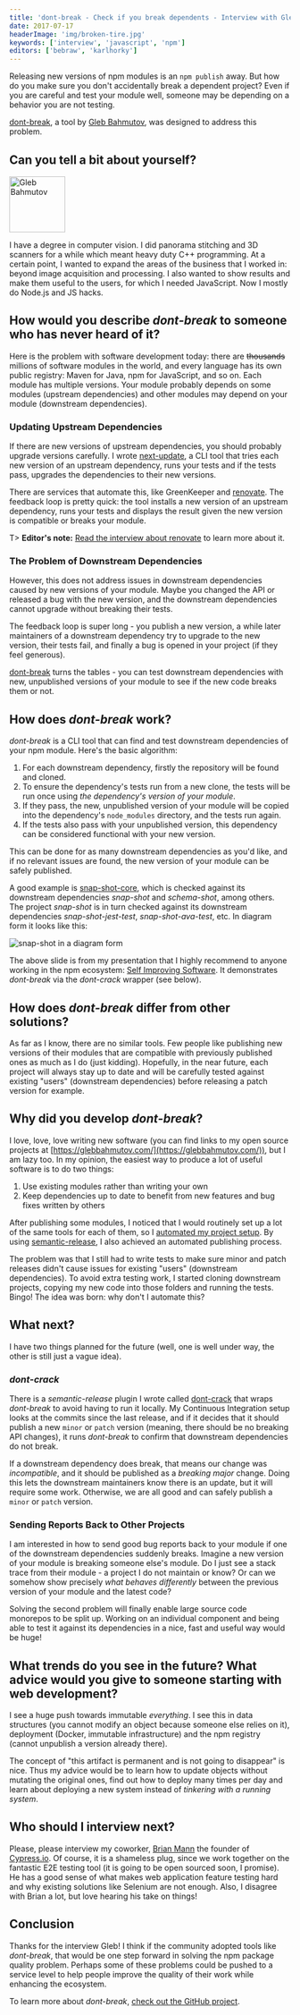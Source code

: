 ```yaml
---
title: 'dont-break - Check if you break dependents - Interview with Gleb Bahmutov'
date: 2017-07-17
headerImage: 'img/broken-tire.jpg'
keywords: ['interview', 'javascript', 'npm']
editors: ['bebraw', 'karlhorky']
---
```


Releasing new versions of npm modules is an `npm publish` away. But how do you make sure you don't accidentally break a dependent project? Even if you are careful and test your module well, someone may be depending on a behavior you are not testing.

[dont-break](https://www.npmjs.com/package/dont-break), a tool by [Gleb Bahmutov](https://twitter.com/bahmutov), was designed to address this problem.

## Can you tell a bit about yourself?

<p>
<span class="author">
  <img src="https://www.gravatar.com/avatar/4ca757a644d8fa2518f6308c6dfe6b24?s=200" alt="Gleb Bahmutov" class="author" width="100" height="100" />
</span>

I have a degree in computer vision. I did panorama stitching and 3D scanners for a while which meant heavy duty C++ programming. At a certain point, I wanted to expand the areas of the business that I worked in: beyond image acquisition and processing. I also wanted to show results and make them useful to the users, for which I needed JavaScript. Now I mostly do Node.js and JS hacks.
</p>

## How would you describe *dont-break* to someone who has never heard of it?

Here is the problem with software development today: there are ~~thousands~~ millions of software modules in the world, and every language has its own public registry: Maven for Java, npm for JavaScript, and so on. Each module has multiple versions. Your module probably depends on some modules (upstream dependencies) and other modules may depend on your module (downstream dependencies).

### Updating Upstream Dependencies

If there are new versions of upstream dependencies, you should probably upgrade versions carefully. I wrote [next-update](https://github.com/bahmutov/next-update), a CLI tool that tries each new version of an upstream dependency, runs your tests and if the tests pass, upgrades the dependencies to their new versions.

There are services that automate this, like GreenKeeper and [renovate](https://www.npmjs.com/package/renovate). The feedback loop is pretty quick: the tool installs a new version of an upstream dependency, runs your tests and displays the result given the new version is compatible or breaks your module.

T> **Editor's note:** [Read the interview about renovate](/blog/renovate-interview/) to learn more about it.

### The Problem of Downstream Dependencies

However, this does not address issues in downstream dependencies caused by new versions of your module. Maybe you changed the API or released a bug with the new version, and the downstream dependencies cannot upgrade without breaking their tests.

The feedback loop is super long - you publish a new version, a while later maintainers of a downstream dependency try to upgrade to the new version, their tests fail, and finally a bug is opened in your project (if they feel generous).

[dont-break](https://github.com/bahmutov/dont-break) turns the tables - you can test downstream dependencies with new, unpublished versions of your module to see if the new code breaks them or not.

## How does *dont-break* work?

*dont-break* is a CLI tool that can find and test downstream dependencies of your npm module. Here's the basic algorithm:

1. For each downstream dependency, firstly the repository will be found and cloned.
2. To ensure the dependency's tests run from a new clone, the tests will be run once using *the dependency's version of your module*.
3. If they pass, the new, unpublished version of your module will be copied into the dependency's `node_modules` directory, and the tests run again.
4. If the tests also pass with your unpublished version, this dependency can be considered functional with your new version.

This can be done for as many downstream dependencies as you'd like, and if no relevant issues are found, the new version of your module can be safely published.

A good example is [snap-shot-core](https://github.com/bahmutov/snap-shot-core), which is checked against its downstream dependencies *snap-shot* and *schema-shot*, among others. The project *snap-shot* is in turn checked against its downstream dependencies *snap-shot-jest-test*, *snap-shot-ava-test*, etc. In diagram form it looks like this:

![snap-shot in a diagram form](img/dont-break/snap-shot.png)

The above slide is from my presentation that I highly recommend to anyone working in the npm ecosystem: [Self Improving Software](https://slides.com/bahmutov/self-improving-software-node-week). It demonstrates *dont-break* via the *dont-crack* wrapper (see below).

## How does *dont-break* differ from other solutions?

As far as I know, there are no similar tools. Few people like publishing new versions of their modules that are compatible with previously published ones as much as I do (just kidding). Hopefully, in the near future, each project will always stay up to date and will be carefully tested against existing "users" (downstream dependencies) before releasing a patch version for example.

## Why did you develop *dont-break*?

I love, love, love writing new software (you can find links to my open source projects at [https://glebbahmutov.com/](https://glebbahmutov.com/)), but I am lazy too. In my opinion, the easiest way to produce a lot of useful software is to do two things:

1. Use existing modules rather than writing your own
2. Keep dependencies up to date to benefit from new features and bug fixes written by others

After publishing some modules, I noticed that I would routinely set up a lot of the same tools for each of them, so I [automated my project setup](https://glebbahmutov.com/blog/quick-solid-module/). By using [semantic-release](https://github.com/semantic-release/semantic-release), I also achieved an automated publishing process.

The problem was that I still had to write tests to make sure minor and patch releases didn't cause issues for existing "users" (downstream dependencies). To avoid extra testing work, I started cloning downstream projects, copying my new code into those folders and running the tests. Bingo! The idea was born: why don't I automate this?

## What next?

I have two things planned for the future (well, one is well under way, the other is still just a vague idea).

### *dont-crack*

There is a *semantic-release* plugin I wrote called [dont-crack](https://github.com/bahmutov/dont-crack) that wraps *dont-break* to avoid having to run it locally. My Continuous Integration setup looks at the commits since the last release, and if it decides that it should publish a new `minor` or `patch` version (meaning, there should be no breaking API changes), it runs *dont-break* to confirm that downstream dependencies do not break.

If a downstream dependency does break, that means our change was *incompatible*, and it should be published as a *breaking major* change. Doing this lets the downstream maintainers know there is an update, but it will require some work. Otherwise, we are all good and can safely publish a `minor` or `patch` version.

### Sending Reports Back to Other Projects

I am interested in how to send good bug reports back to your module if one of the downstream dependencies suddenly breaks. Imagine a new version of your module is breaking someone else's module. Do I just see a stack trace from their module - a project I do not maintain or know? Or can we somehow show precisely *what behaves differently* between the previous version of your module and the latest code?

Solving the second problem will finally enable large source code monorepos to be split up. Working on an individual component and being able to test it against its dependencies in a nice, fast and useful way would be huge!

## What trends do you see in the future? What advice would you give to someone starting with web development?

I see a huge push towards immutable *everything*. I see this in data structures (you cannot modify an object because someone else relies on it), deployment (Docker, immutable infrastructure) and the npm registry (cannot unpublish a version already there).

The concept of "this artifact is permanent and is not going to disappear" is nice. Thus my advice would be to learn how to update objects without mutating the original ones, find out how to deploy many times per day and learn about deploying a new system instead of *tinkering with a running system*.

## Who should I interview next?

Please, please interview my coworker, [Brian Mann](https://twitter.com/be_mann) the founder of [Cypress.io](https://www.cypress.io/). Of course, it is a shameless plug, since we work together on the fantastic E2E testing tool (it is going to be open sourced soon, I promise). He has a good sense of what makes web application feature testing hard and why existing solutions like Selenium are not enough. Also, I disagree with Brian a lot, but love hearing his take on things!

## Conclusion

Thanks for the interview Gleb! I think if the community adopted tools like *dont-break*, that would be one step forward in solving the npm package quality problem. Perhaps some of these problems could be pushed to a service level to help people improve the quality of their work while enhancing the ecosystem.

To learn more about *dont-break*, [check out the GitHub project](https://github.com/bahmutov/dont-break).

